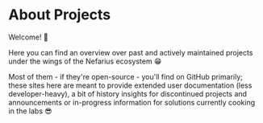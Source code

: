 # About Projects

Welcome! 👋

Here you can find an overview over past and actively maintained projects under the wings of the Nefarius ecosystem 😁

Most of them - if they're open-source - you'll find on GitHub primarily; these sites here are meant to provide extended user documentation (less developer-heavy), a bit of history insights for discontinued projects and announcements or in-progress information for solutions currently cooking in the labs 😎
